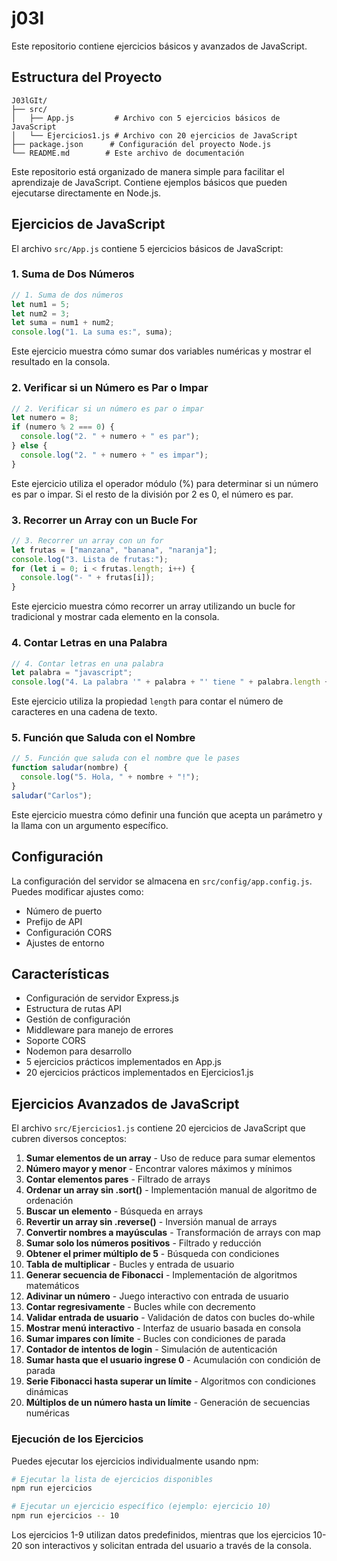 # j03l

Este repositorio contiene ejercicios básicos y avanzados de JavaScript.

## Estructura del Proyecto

```
J03lGIt/
├── src/
│   ├── App.js         # Archivo con 5 ejercicios básicos de JavaScript
│   └── Ejercicios1.js # Archivo con 20 ejercicios de JavaScript
├── package.json      # Configuración del proyecto Node.js
└── README.md        # Este archivo de documentación
```

Este repositorio está organizado de manera simple para facilitar el aprendizaje de JavaScript. Contiene ejemplos básicos que pueden ejecutarse directamente en Node.js.

## Ejercicios de JavaScript

El archivo `src/App.js` contiene 5 ejercicios básicos de JavaScript:

### 1. Suma de Dos Números

```javascript
// 1. Suma de dos números
let num1 = 5;
let num2 = 3;
let suma = num1 + num2;
console.log("1. La suma es:", suma);
```

Este ejercicio muestra cómo sumar dos variables numéricas y mostrar el resultado en la consola.

### 2. Verificar si un Número es Par o Impar

```javascript
// 2. Verificar si un número es par o impar
let numero = 8;
if (numero % 2 === 0) {
  console.log("2. " + numero + " es par");
} else {
  console.log("2. " + numero + " es impar");
}
```

Este ejercicio utiliza el operador módulo (%) para determinar si un número es par o impar. Si el resto de la división por 2 es 0, el número es par.

### 3. Recorrer un Array con un Bucle For

```javascript
// 3. Recorrer un array con un for
let frutas = ["manzana", "banana", "naranja"];
console.log("3. Lista de frutas:");
for (let i = 0; i < frutas.length; i++) {
  console.log("- " + frutas[i]);
}
```

Este ejercicio muestra cómo recorrer un array utilizando un bucle for tradicional y mostrar cada elemento en la consola.

### 4. Contar Letras en una Palabra

```javascript
// 4. Contar letras en una palabra
let palabra = "javascript";
console.log("4. La palabra '" + palabra + "' tiene " + palabra.length + " letras");
```

Este ejercicio utiliza la propiedad `length` para contar el número de caracteres en una cadena de texto.

### 5. Función que Saluda con el Nombre

```javascript
// 5. Función que saluda con el nombre que le pases
function saludar(nombre) {
  console.log("5. Hola, " + nombre + "!");
}
saludar("Carlos");
```

Este ejercicio muestra cómo definir una función que acepta un parámetro y la llama con un argumento específico.

## Configuración

La configuración del servidor se almacena en `src/config/app.config.js`. Puedes modificar ajustes como:

- Número de puerto
- Prefijo de API
- Configuración CORS
- Ajustes de entorno

## Características

- Configuración de servidor Express.js
- Estructura de rutas API
- Gestión de configuración
- Middleware para manejo de errores
- Soporte CORS
- Nodemon para desarrollo
- 5 ejercicios prácticos implementados en App.js
- 20 ejercicios prácticos implementados en Ejercicios1.js

## Ejercicios Avanzados de JavaScript

El archivo `src/Ejercicios1.js` contiene 20 ejercicios de JavaScript que cubren diversos conceptos:

1. **Sumar elementos de un array** - Uso de reduce para sumar elementos
2. **Número mayor y menor** - Encontrar valores máximos y mínimos
3. **Contar elementos pares** - Filtrado de arrays
4. **Ordenar un array sin .sort()** - Implementación manual de algoritmo de ordenación
5. **Buscar un elemento** - Búsqueda en arrays
6. **Revertir un array sin .reverse()** - Inversión manual de arrays
7. **Convertir nombres a mayúsculas** - Transformación de arrays con map
8. **Sumar solo los números positivos** - Filtrado y reducción
9. **Obtener el primer múltiplo de 5** - Búsqueda con condiciones
10. **Tabla de multiplicar** - Bucles y entrada de usuario
11. **Generar secuencia de Fibonacci** - Implementación de algoritmos matemáticos
12. **Adivinar un número** - Juego interactivo con entrada de usuario
13. **Contar regresivamente** - Bucles while con decremento
14. **Validar entrada de usuario** - Validación de datos con bucles do-while
15. **Mostrar menú interactivo** - Interfaz de usuario basada en consola
16. **Sumar impares con límite** - Bucles con condiciones de parada
17. **Contador de intentos de login** - Simulación de autenticación
18. **Sumar hasta que el usuario ingrese 0** - Acumulación con condición de parada
19. **Serie Fibonacci hasta superar un límite** - Algoritmos con condiciones dinámicas
20. **Múltiplos de un número hasta un límite** - Generación de secuencias numéricas

### Ejecución de los Ejercicios

Puedes ejecutar los ejercicios individualmente usando npm:

```bash
# Ejecutar la lista de ejercicios disponibles
npm run ejercicios

# Ejecutar un ejercicio específico (ejemplo: ejercicio 10)
npm run ejercicios -- 10
```

Los ejercicios 1-9 utilizan datos predefinidos, mientras que los ejercicios 10-20 son interactivos y solicitan entrada del usuario a través de la consola.

